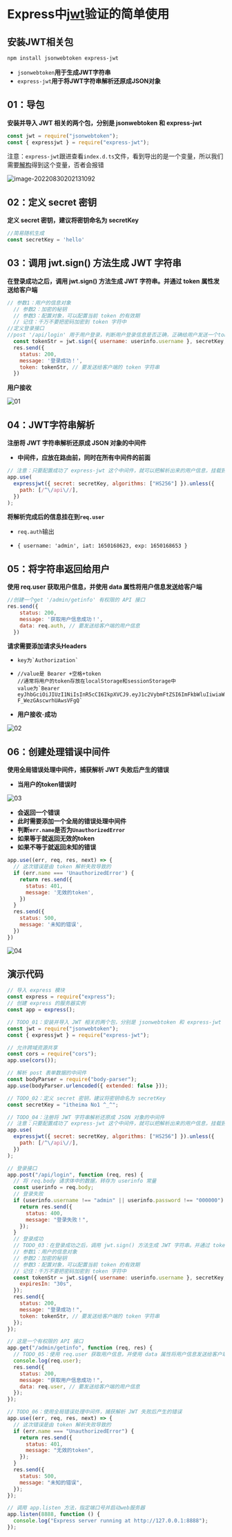 # Express中[jwt](https://so.csdn.net/so/search?q=jwt&spm=1001.2101.3001.7020)验证的简单使用

## 安装JWT相关包

```sh
npm install jsonwebtoken express-jwt
```

- `jsonwebtoken`**用于生成JWT字符串**
- `express-jwt`**用于将JWT字符串解析还原成JSON对象**

## 01：导包

**安装并导入 JWT 相关的两个包，分别是 jsonwebtoken 和 express-jwt**

```js
const jwt = require("jsonwebtoken");
const { expressjwt } = require("express-jwt");
```

注意：`express-jwt`跟进查看`index.d.ts`文件，看到导出的是一个变量，所以我们需要[解构](https://so.csdn.net/so/search?q=解构&spm=1001.2101.3001.7020)得到这个变量，否者会报错

![image-20220830202131092](https://img-blog.csdnimg.cn/img_convert/4e464f8a548b7677a9220499903779dd.png)

## 02：定义 secret 密钥

**定义 secret 密钥，建议将密钥命名为 secretKey**

```js
//简易随机生成
const secretKey = 'hello'
```

## 03：调用 jwt.sign() 方法生成 JWT 字符串

**在登录成功之后，调用 jwt.sign() 方法生成 JWT 字符串。并通过 token 属性发送给客户端**

```js
// 参数1：用户的信息对象
  // 参数2：加密的秘钥
  // 参数3：配置对象，可以配置当前 token 的有效期
  // 记住：千万不要把密码加密到 token 字符中
//定义登录接口
//post '/api/login' 用于用户登录，判断用户登录信息是否正确，正确给用户发送一个token字符串
  const tokenStr = jwt.sign({ username: userinfo.username }, secretKey, { expiresIn: '30s' })
  res.send({
    status: 200,
    message: '登录成功！',
    token: tokenStr, // 要发送给客户端的 token 字符串
  })

```

**用户接收**

![01](https://img-blog.csdnimg.cn/img_convert/8964196a750c1534ccb5bbfc67a0f726.jpeg)

## 04：JWT字符串解析

**注册将 JWT 字符串解析还原成 JSON 对象的中间件**

- **中间件，应放在路由前，同时在所有中间件的前面**

```js
// 注意：只要配置成功了 express-jwt 这个中间件，就可以把解析出来的用户信息，挂载到 `req.auth` 属性上
app.use(
  expressjwt({ secret: secretKey, algorithms: ["HS256"] }).unless({
    path: [/^\/api\//],
  })
);

```

**将解析完成后的信息挂在到`req.user`**

- `req.auth`输出

+ ```
  { username: 'admin', iat: 1650168623, exp: 1650168653 }
  
  ```

## 05：将字符串返回给用户

**使用 req.user 获取用户信息，并使用 data 属性将用户信息发送给客户端**

```js
//创建一个get '/admin/getinfo' 有权限的 API 接口
res.send({
    status: 200,
    message: '获取用户信息成功！',
    data: req.auth, // 要发送给客户端的用户信息
  })

```

**请求需要添加请求头Headers**

+ ```
  key为`Authorization`
  
  ```

+ ```
  //value是 Bearer +空格+token
  //通常将用户的token存放在localStorage和sessionStorage中
  value为`Bearer eyJhbGciOiJIUzI1NiIsInR5cCI6IkpXVCJ9.eyJ1c2VybmFtZSI6ImFkbWluIiwiaWF0IjoxNjUwMTY4NjIzLCJleHAiOjE2NTAxNjg2NTN9.K9qHxtvjNYZSYY_4mb3j4l-F_WezGAscwrhUAwsVFgQ`
  
  ```

+ **用户接收**-**成功**

![02](https://img-blog.csdnimg.cn/img_convert/74c6d62e84220d5fdf41a11bfe2504c0.jpeg)

## 06：创建处理错误中间件

**使用全局错误处理中间件，捕获解析 JWT 失败后产生的错误**

+ **当用户的token错误时**

![03](https://img-blog.csdnimg.cn/img_convert/8126af8c45e9d22677498c5354335e26.jpeg)

- **会返回一个错误**
- **此时需要添加一个全局的错误处理中间件**
- **判断`err.name`是否为`UnauthorizedError`**
- **如果等于就返回无效的token**
- **如果不等于就返回未知的错误**

```js
app.use((err, req, res, next) => {
  // 这次错误是由 token 解析失败导致的
  if (err.name === 'UnauthorizedError') {
    return res.send({
      status: 401,
      message: '无效的token',
    })
  }
  res.send({
    status: 500,
    message: '未知的错误',
  })
})

```

![04](https://img-blog.csdnimg.cn/img_convert/ae3575c9333c42bc2195be0be04a97bc.jpeg)

## 演示代码

```js
// 导入 express 模块
const express = require("express");
// 创建 express 的服务器实例
const app = express();

// TODO_01：安装并导入 JWT 相关的两个包，分别是 jsonwebtoken 和 express-jwt
const jwt = require("jsonwebtoken");
const { expressjwt } = require("express-jwt");

// 允许跨域资源共享
const cors = require("cors");
app.use(cors());

// 解析 post 表单数据的中间件
const bodyParser = require("body-parser");
app.use(bodyParser.urlencoded({ extended: false }));

// TODO_02：定义 secret 密钥，建议将密钥命名为 secretKey
const secretKey = "itheima No1 ^_^";

// TODO_04：注册将 JWT 字符串解析还原成 JSON 对象的中间件
// 注意：只要配置成功了 express-jwt 这个中间件，就可以把解析出来的用户信息，挂载到 req.user 属性上
app.use(
  expressjwt({ secret: secretKey, algorithms: ["HS256"] }).unless({
    path: [/^\/api\//],
  })
);

// 登录接口
app.post("/api/login", function (req, res) {
  // 将 req.body 请求体中的数据，转存为 userinfo 常量
  const userinfo = req.body;
  // 登录失败
  if (userinfo.username !== "admin" || userinfo.password !== "000000") {
    return res.send({
      status: 400,
      message: "登录失败！",
    });
  }
  // 登录成功
  // TODO_03：在登录成功之后，调用 jwt.sign() 方法生成 JWT 字符串。并通过 token 属性发送给客户端
  // 参数1：用户的信息对象
  // 参数2：加密的秘钥
  // 参数3：配置对象，可以配置当前 token 的有效期
  // 记住：千万不要把密码加密到 token 字符中
  const tokenStr = jwt.sign({ username: userinfo.username }, secretKey, {
    expiresIn: "30s",
  });
  res.send({
    status: 200,
    message: "登录成功！",
    token: tokenStr, // 要发送给客户端的 token 字符串
  });
});

// 这是一个有权限的 API 接口
app.get("/admin/getinfo", function (req, res) {
  // TODO_05：使用 req.user 获取用户信息，并使用 data 属性将用户信息发送给客户端
  console.log(req.user);
  res.send({
    status: 200,
    message: "获取用户信息成功！",
    data: req.user, // 要发送给客户端的用户信息
  });
});

// TODO_06：使用全局错误处理中间件，捕获解析 JWT 失败后产生的错误
app.use((err, req, res, next) => {
  // 这次错误是由 token 解析失败导致的
  if (err.name === "UnauthorizedError") {
    return res.send({
      status: 401,
      message: "无效的token",
    });
  }
  res.send({
    status: 500,
    message: "未知的错误",
  });
});

// 调用 app.listen 方法，指定端口号并启动web服务器
app.listen(8888, function () {
  console.log("Express server running at http://127.0.0.1:8888");
});


```

